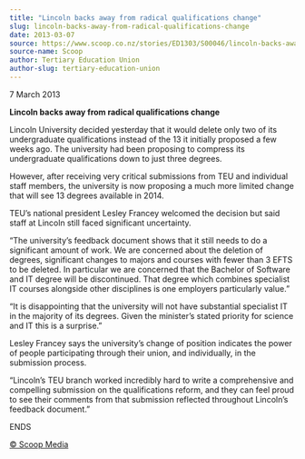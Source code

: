 ```yaml
---
title: "Lincoln backs away from radical qualifications change"
slug: lincoln-backs-away-from-radical-qualifications-change
date: 2013-03-07
source: https://www.scoop.co.nz/stories/ED1303/S00046/lincoln-backs-away-from-radical-qualifications-change.htm
source-name: Scoop
author: Tertiary Education Union
author-slug: tertiary-education-union
---
```


<p>7 March 2013</p>

<p><b>Lincoln backs away from radical
qualifications change</b></p>

<p>Lincoln University decided
yesterday that it would delete only two of its undergraduate
qualifications instead of the 13 it initially proposed a few
weeks ago. The university had been proposing to compress its
undergraduate qualifications down to just three
degrees.</p>

<p>However, after receiving very critical
submissions from TEU and individual staff members, the
university is now proposing a much more limited change that
will see 13 degrees available in 2014.</p>

<p>TEU’s national
president Lesley Francey welcomed the decision but said
staff at Lincoln still faced significant
uncertainty.</p>

<p>“The university’s feedback document shows
that it still needs to do a significant amount of work. We
are concerned about the deletion of degrees, significant
changes to majors and courses with fewer than 3 EFTS to be
deleted. In particular we are concerned that the Bachelor of
Software and IT degree will be discontinued. That degree
which combines specialist IT courses alongside other
disciplines is one employers particularly value.”</p>

<p>“It
is disappointing that the university will not have
substantial specialist IT in the majority of its degrees. 
Given the minister’s stated priority for science and IT
this is a surprise.”  </p>

<p>Lesley Francey says the
university’s change of position indicates the power of
people participating through their union, and individually,
in the submission process.</p>

<p>“Lincoln’s TEU branch
worked incredibly hard to write a comprehensive and
compelling submission on the qualifications reform, and they
can feel proud to see their comments from that submission
reflected throughout Lincoln’s feedback
document.”</p>

<p>ENDS
</p>

<p>
<a href="http://www.scoop.co.nz/about/terms.html" target="_blank"><span>© Scoop Media</span></a>
         </p>